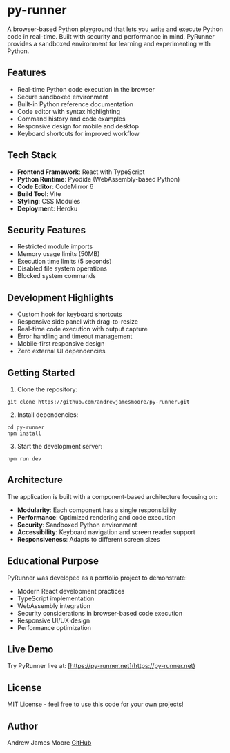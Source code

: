 # py-runner

A browser-based Python playground that lets you write and execute Python code in real-time. Built with security and performance in mind, PyRunner provides a sandboxed environment for learning and experimenting with Python.

## Features

- Real-time Python code execution in the browser
- Secure sandboxed environment
- Built-in Python reference documentation
- Code editor with syntax highlighting
- Command history and code examples
- Responsive design for mobile and desktop
- Keyboard shortcuts for improved workflow

## Tech Stack

- **Frontend Framework**: React with TypeScript
- **Python Runtime**: Pyodide (WebAssembly-based Python)
- **Code Editor**: CodeMirror 6
- **Build Tool**: Vite
- **Styling**: CSS Modules
- **Deployment**: Heroku

## Security Features

- Restricted module imports
- Memory usage limits (50MB)
- Execution time limits (5 seconds)
- Disabled file system operations
- Blocked system commands

## Development Highlights

- Custom hook for keyboard shortcuts
- Responsive side panel with drag-to-resize
- Real-time code execution with output capture
- Error handling and timeout management
- Mobile-first responsive design
- Zero external UI dependencies

## Getting Started

1. Clone the repository:

`git clone https://github.com/andrewjamesmoore/py-runner.git`

2. Install dependencies:

```
cd py-runner
npm install
```

3. Start the development server:

`npm run dev`

## Architecture

The application is built with a component-based architecture focusing on:

- **Modularity**: Each component has a single responsibility
- **Performance**: Optimized rendering and code execution
- **Security**: Sandboxed Python environment
- **Accessibility**: Keyboard navigation and screen reader support
- **Responsiveness**: Adapts to different screen sizes

## Educational Purpose

PyRunner was developed as a portfolio project to demonstrate:

- Modern React development practices
- TypeScript implementation
- WebAssembly integration
- Security considerations in browser-based code execution
- Responsive UI/UX design
- Performance optimization

## Live Demo

Try PyRunner live at: [https://py-runner.net](https://py-runner.net)

## License

MIT License - feel free to use this code for your own projects!

## Author

Andrew James Moore
[GitHub](https://github.com/andrewjamesmoore)
